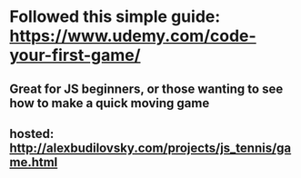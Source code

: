 # Followed this simple guide: https://www.udemy.com/code-your-first-game/

## Great for JS beginners, or those wanting to see how to make a quick moving game

## hosted: http://alexbudilovsky.com/projects/js_tennis/game.html
